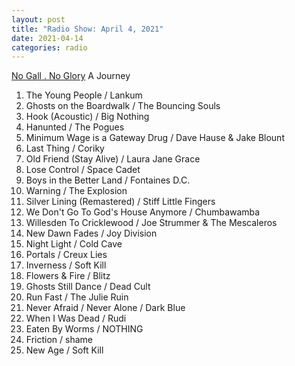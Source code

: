 ```yaml
---
layout: post
title: "Radio Show: April 4, 2021"
date: 2021-04-14
categories: radio
---
```


[No Gall . No Glory](https://www.mixcloud.com/jimshreds/april-3-2021-no-gall-no-glory-wkdu-917fm-philadelphia/) A Journey

1. The Young People / Lankum
2. Ghosts on the Boardwalk / The Bouncing Souls
3. Hook (Acoustic) / Big Nothing
4. Hanunted / The Pogues
5. Minimum Wage is a Gateway Drug / Dave Hause & Jake Blount
6. Last Thing / Coriky
7. Old Friend (Stay Alive) / Laura Jane Grace
8. Lose Control / Space Cadet
9. Boys in the Better Land / Fontaines D.C.
10. Warning / The Explosion
11. Silver Lining (Remastered) / Stiff Little Fingers
12. We Don't Go To God's House Anymore / Chumbawamba
13. Willesden To Cricklewood / Joe Strummer & The Mescaleros
14. New Dawn Fades / Joy Division
15. Night Light / Cold Cave
16. Portals / Creux Lies
17. Inverness / Soft Kill
18. Flowers & Fire / Blitz
19. Ghosts Still Dance / Dead Cult
20. Run Fast / The Julie Ruin
21. Never Afraid / Never Alone / Dark Blue
22. When I Was Dead / Rudi
23. Eaten By Worms / NOTHING
24. Friction / shame
25. New Age / Soft Kill
